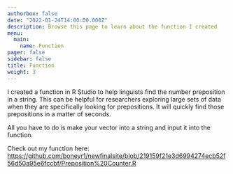 ```yaml
---
authorbox: false
date: "2022-01-24T14:00:00.000Z"
description: Browse this page to learn about the function I created 
menu:
  main:
    name: Function
pager: false
sidebar: false
title: Function 
weight: 3
---
```


I created a function in R Studio to help linguists find the number preposition in a string. This can be helpful for researchers exploring large sets of data when they are specifically looking for prepositions. It will quickly find those prepositions in a matter of seconds.

All you have to do is make your vector into a string and input it into the function.

Check out my function here: https://github.com/boneyr1/newfinalsite/blob/219159f21e3d6994274ecb52f56d50a95e6fccbf/Preposition%20Counter.R 

